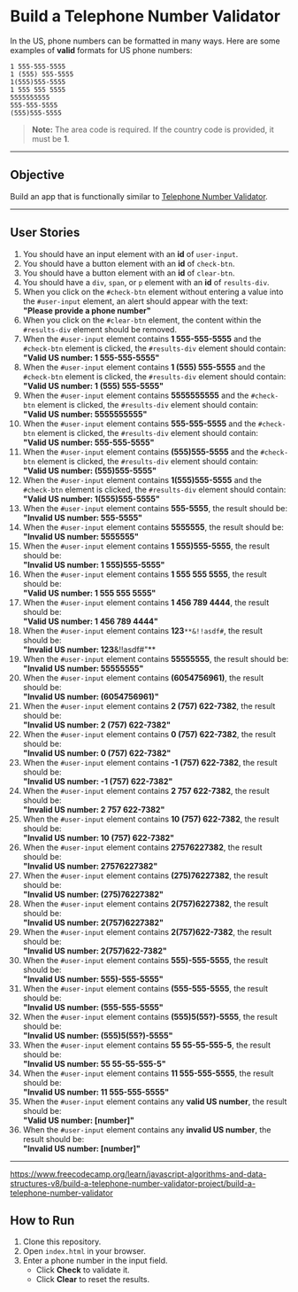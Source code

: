 # Build a Telephone Number Validator

In the US, phone numbers can be formatted in many ways. Here are some examples of **valid** formats for US phone numbers:

```
1 555-555-5555
1 (555) 555-5555
1(555)555-5555
1 555 555 5555
5555555555
555-555-5555
(555)555-5555
```

> **Note:** The area code is required. If the country code is provided, it must be **1**.

---

## Objective
Build an app that is functionally similar to [Telephone Number Validator](https://telephone-number-validator.freecodecamp.rocks).

---

## User Stories

1. You should have an input element with an **id** of `user-input`.
2. You should have a button element with an **id** of `check-btn`.
3. You should have a button element with an **id** of `clear-btn`.
4. You should have a `div`, `span`, or `p` element with an **id** of `results-div`.
5. When you click on the `#check-btn` element without entering a value into the `#user-input` element, an alert should appear with the text:  
   **"Please provide a phone number"**
6. When you click on the `#clear-btn` element, the content within the `#results-div` element should be removed.
7. When the `#user-input` element contains **1 555-555-5555** and the `#check-btn` element is clicked, the `#results-div` element should contain:  
   **"Valid US number: 1 555-555-5555"**
8. When the `#user-input` element contains **1 (555) 555-5555** and the `#check-btn` element is clicked, the `#results-div` element should contain:  
   **"Valid US number: 1 (555) 555-5555"**
9. When the `#user-input` element contains **5555555555** and the `#check-btn` element is clicked, the `#results-div` element should contain:  
   **"Valid US number: 5555555555"**
10. When the `#user-input` element contains **555-555-5555** and the `#check-btn` element is clicked, the `#results-div` element should contain:  
    **"Valid US number: 555-555-5555"**
11. When the `#user-input` element contains **(555)555-5555** and the `#check-btn` element is clicked, the `#results-div` element should contain:  
    **"Valid US number: (555)555-5555"**
12. When the `#user-input` element contains **1(555)555-5555** and the `#check-btn` element is clicked, the `#results-div` element should contain:  
    **"Valid US number: 1(555)555-5555"**
13. When the `#user-input` element contains **555-5555**, the result should be:  
    **"Invalid US number: 555-5555"**
14. When the `#user-input` element contains **5555555**, the result should be:  
    **"Invalid US number: 5555555"**
15. When the `#user-input` element contains **1 555)555-5555**, the result should be:  
    **"Invalid US number: 1 555)555-5555"**
16. When the `#user-input` element contains **1 555 555 5555**, the result should be:  
    **"Valid US number: 1 555 555 5555"**
17. When the `#user-input` element contains **1 456 789 4444**, the result should be:  
    **"Valid US number: 1 456 789 4444"**
18. When the `#user-input` element contains **123**`**&!!asdf#`, the result should be:  
    **"Invalid US number: 123**&!!asdf#"**
19. When the `#user-input` element contains **55555555**, the result should be:  
    **"Invalid US number: 55555555"**
20. When the `#user-input` element contains **(6054756961)**, the result should be:  
    **"Invalid US number: (6054756961)"**
21. When the `#user-input` element contains **2 (757) 622-7382**, the result should be:  
    **"Invalid US number: 2 (757) 622-7382"**
22. When the `#user-input` element contains **0 (757) 622-7382**, the result should be:  
    **"Invalid US number: 0 (757) 622-7382"**
23. When the `#user-input` element contains **-1 (757) 622-7382**, the result should be:  
    **"Invalid US number: -1 (757) 622-7382"**
24. When the `#user-input` element contains **2 757 622-7382**, the result should be:  
    **"Invalid US number: 2 757 622-7382"**
25. When the `#user-input` element contains **10 (757) 622-7382**, the result should be:  
    **"Invalid US number: 10 (757) 622-7382"**
26. When the `#user-input` element contains **27576227382**, the result should be:  
    **"Invalid US number: 27576227382"**
27. When the `#user-input` element contains **(275)76227382**, the result should be:  
    **"Invalid US number: (275)76227382"**
28. When the `#user-input` element contains **2(757)6227382**, the result should be:  
    **"Invalid US number: 2(757)6227382"**
29. When the `#user-input` element contains **2(757)622-7382**, the result should be:  
    **"Invalid US number: 2(757)622-7382"**
30. When the `#user-input` element contains **555)-555-5555**, the result should be:  
    **"Invalid US number: 555)-555-5555"**
31. When the `#user-input` element contains **(555-555-5555**, the result should be:  
    **"Invalid US number: (555-555-5555"**
32. When the `#user-input` element contains **(555)5(55?)-5555**, the result should be:  
    **"Invalid US number: (555)5(55?)-5555"**
33. When the `#user-input` element contains **55 55-55-555-5**, the result should be:  
    **"Invalid US number: 55 55-55-555-5"**
34. When the `#user-input` element contains **11 555-555-5555**, the result should be:  
    **"Invalid US number: 11 555-555-5555"**
35. When the `#user-input` element contains any **valid US number**, the result should be:  
    **"Valid US number: [number]"**
36. When the `#user-input` element contains any **invalid US number**, the result should be:  
    **"Invalid US number: [number]"**

---
https://www.freecodecamp.org/learn/javascript-algorithms-and-data-structures-v8/build-a-telephone-number-validator-project/build-a-telephone-number-validator

## How to Run
1. Clone this repository.
2. Open `index.html` in your browser.
3. Enter a phone number in the input field.
    - Click **Check** to validate it.
    - Click **Clear** to reset the results.
